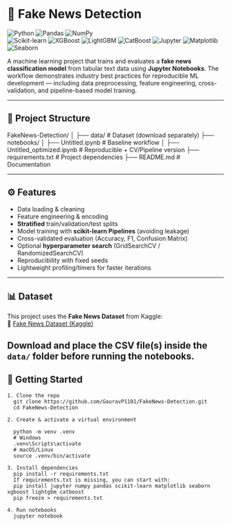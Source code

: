 # 📰 Fake News Detection  

![Python](https://img.shields.io/badge/Python-3.9%2B-blue.svg)  ![Pandas](https://img.shields.io/badge/Pandas-Data%20Analysis-yellowgreen.svg)  ![NumPy](https://img.shields.io/badge/NumPy-Matrix%20Computations-orange.svg)  
![Scikit-learn](https://img.shields.io/badge/Scikit--learn-ML%20Library-red.svg)  ![XGBoost](https://img.shields.io/badge/XGBoost-Gradient%20Boosting-brightgreen.svg)  ![LightGBM](https://img.shields.io/badge/LightGBM-Boosting-lightblue.svg)  ![CatBoost](https://img.shields.io/badge/CatBoost-Boosting-lightcoral.svg)  ![Jupyter](https://img.shields.io/badge/Jupyter-Notebook-orange.svg)  ![Matplotlib](https://img.shields.io/badge/Matplotlib-Visualization-lightgrey.svg)  ![Seaborn](https://img.shields.io/badge/Seaborn-Statistical%20Plots-blueviolet.svg)  

A machine learning project that trains and evaluates a **fake news classification model** from tabular text data using **Jupyter Notebooks**. The workflow demonstrates industry best practices for reproducible ML development — including data preprocessing, feature engineering, cross-validation, and pipeline-based model training.  

---

## 📂 Project Structure  
FakeNews-Detection/
│
├── data/ # Dataset (download separately)
├── notebooks/
│ ├── Untitled.ipynb # Baseline workflow
│ ├── Untitled_optimized.ipynb # Reproducible + CV/Pipeline version
├── requirements.txt # Project dependencies
├── README.md # Documentation

---

## ⚙️ Features  

- Data loading & cleaning  
- Feature engineering & encoding  
- **Stratified** train/validation/test splits  
- Model training with **scikit-learn Pipelines** (avoiding leakage)  
- Cross-validated evaluation (Accuracy, F1, Confusion Matrix)  
- Optional **hyperparameter search** (GridSearchCV / RandomizedSearchCV)  
- Reproducibility with fixed seeds  
- Lightweight profiling/timers for faster iterations  

---

## 📊 Dataset  

This project uses the **Fake News Dataset** from Kaggle:  
🔗 [Fake News Dataset (Kaggle)](https://www.kaggle.com/c/fake-news/data)  

Download and place the CSV file(s) inside the `data/` folder before running the notebooks.  
---
## 🚀 Getting Started  
```
1. Clone the repo  
  git clone https://github.com/GauravP1101/FakeNews-Detection.git
  cd FakeNews-Detection

2. Create & activate a virtual environment
   
  python -m venv .venv
  # Windows
  .venv\Scripts\activate
  # macOS/Linux
  source .venv/bin/activate

3. Install dependencies
  pip install -r requirements.txt
  If requirements.txt is missing, you can start with:
  pip install jupyter numpy pandas scikit-learn matplotlib seaborn xgboost lightgbm catboost
  pip freeze > requirements.txt

4. Run notebooks
  jupyter notebook
```


